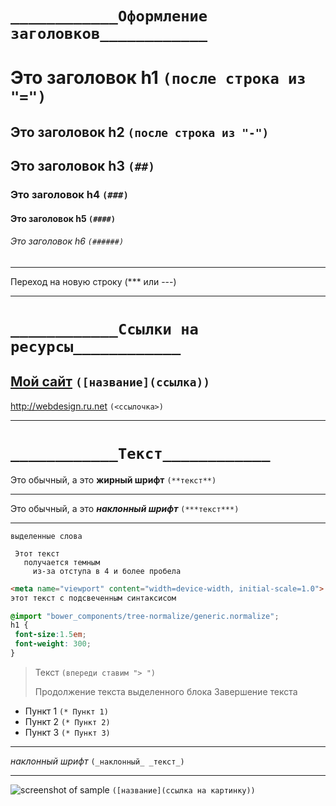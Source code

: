 # `____________Оформление заголовков____________`
Это заголовок h1 `(после строка из "=")`
================
Это заголовок h2 `(после строка из "-")`
----------------
## Это заголовок h3 `(##)`
### Это заголовок h4 `(###)`
#### Это заголовок h5 `(####)`
###### Это заголовок h6 `(######)`
--- 
Переход на новую строку (*** или ---) 
***
# `____________Ссылки на ресурсы____________`
[Мой сайт](http://webdesign.ru.net) `([название](ссылка))`
---
<http://webdesign.ru.net> `(<ссылочка>)`
***
# `____________Текст____________`
Это обычный, а это **жирный шрифт** `(**текст**)`

---

Это обычный, а это ***наклонный шрифт*** `(***текст***)`
***
`выделенные слова`

     Этот текст
       получается темным
         из-за отступа в 4 и более пробела
```html
<meta name="viewport" content="width=device-width, initial-scale=1.0">
этот текст с подсвеченным синтаксисом
```
```scss /* или css */
@import "bower_components/tree-normalize/generic.normalize";
h1 {
 font-size:1.5em;
 font-weight: 300;
}
```
> Текст `(впереди ставим "> ")` 
> 
> Продолжение текста выделенного блока 
> Завершение текста

* Пункт 1 `(* Пункт 1)`
* Пункт 2 `(* Пункт 2)`
* Пункт 3 `(* Пункт 3)`
---
_наклонный_ _шрифт_ `(_наклонный_ _текст_)`

***
![screenshot of sample](https://3.bp.blogspot.com/-w4lBf2QjPcA/WK9yLr0ZHxI/AAAAAAAADlY/-T11UjAzK4Qm2TygiZj2OGCKASJxxEpHgCLcB/s1600/union.png) `([название](ссылка на картинку))`
